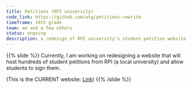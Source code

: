 ```yaml
---
title: Petitions (RPI university)
code_link: https://github.com/wtg/petitions-rewrite
timeframe: 10th grade
team: me and a few others
status: ongoing
description: a redesign of RPI university's student-petition website
---
```

{{% slide %}}
Currently, I am working on redesigning a website that will host hundreds of student petitions from RPI (a local university) and allow students to sign them.

(This is the CURRENT website: [Link](https://petitions.union.rpi.edu/))
{{% /slide %}}
